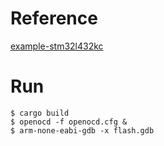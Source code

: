 # Reference
[example-stm32l432kc](https://github.com/stm32-rs/stm32-usbd-examples/tree/master/example-stm32l432kc)

# Run

```shell
$ cargo build
$ openocd -f openocd.cfg &
$ arm-none-eabi-gdb -x flash.gdb
```
